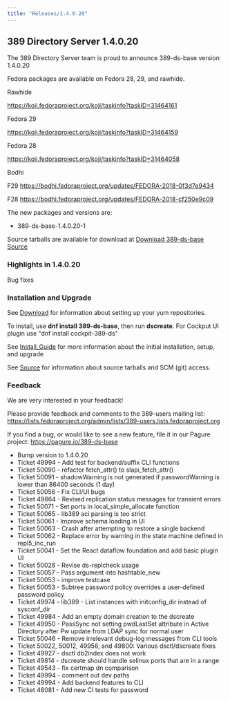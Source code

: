 ```yaml
---
title: "Releases/1.4.0.20"
---
```


389 Directory Server 1.4.0.20
-----------------------------

The 389 Directory Server team is proud to announce 389-ds-base version 1.4.0.20

Fedora packages are available on Fedora 28, 29, and rawhide.

Rawhide

<https://koji.fedoraproject.org/koji/taskinfo?taskID=31464161>

Fedora 29

<https://koji.fedoraproject.org/koji/taskinfo?taskID=31464159>

Fedora 28

<https://koji.fedoraproject.org/koji/taskinfo?taskID=31464058>

Bodhi

F29 <https://bodhi.fedoraproject.org/updates/FEDORA-2018-0f3d7e9434>

F28 <https://bodhi.fedoraproject.org/updates/FEDORA-2018-cf250e9c09>


The new packages and versions are:

- 389-ds-base-1.4.0.20-1

Source tarballs are available for download at [Download 389-ds-base Source](https://releases.pagure.org/389-ds-base/389-ds-base-1.4.0.20.tar.bz2)

### Highlights in 1.4.0.20

Bug fixes

### Installation and Upgrade 

See [Download](../download.html) for information about setting up your yum repositories.

To install, use **dnf install 389-ds-base**, then run **dscreate**.  For Cockput UI plugin use "dnf install cockpit-389-ds"

See [Install\_Guide](../howto/howto-install-389.html) for more information about the initial installation, setup, and upgrade

See [Source](../development/source.html) for information about source tarballs and SCM (git) access.

### Feedback

We are very interested in your feedback!

Please provide feedback and comments to the 389-users mailing list: <https://lists.fedoraproject.org/admin/lists/389-users.lists.fedoraproject.org>

If you find a bug, or would like to see a new feature, file it in our Pagure project: <https://pagure.io/389-ds-base>

- Bump version to 1.4.0.20
- Ticket 49994 - Add test for backend/suffix CLI functions
- Ticket 50090 - refactor fetch_attr() to slapi_fetch_attr()
- Ticket 50091 - shadowWarning is not generated if passwordWarning is lower than 86400 seconds (1 day)
- Ticket 50056 - Fix CLI/UI bugs
- Ticket 49864 - Revised replication status messages for transient errors
- Ticket 50071 - Set ports in local_simple_allocate function
- Ticket 50065 - lib389 aci parsing is too strict
- Ticket 50061 - Improve schema loading in UI
- Ticket 50063 - Crash after attempting to restore a single backend
- Ticket 50062 - Replace error by warning in the state machine defined in repl5_inc_run
- Ticket 50041 - Set the React dataflow foundation and add basic plugin UI
- Ticket 50028 - Revise ds-replcheck usage
- Ticket 50057 - Pass argument into hashtable_new
- Ticket 50053 - improve testcase
- Ticket 50053 - Subtree password policy overrides a user-defined password policy
- Ticket 49974 - lib389 - List instances with initconfig_dir instead of sysconf_dir
- Ticket 49984 - Add an empty domain creation to the dscreate
- Ticket 49950 -  PassSync not setting pwdLastSet attribute in Active Directory after Pw update from LDAP sync for normal user
- Ticket 50046 - Remove irrelevant debug-log messages from CLI tools
- Ticket 50022, 50012, 49956, and 49800: Various dsctl/dscreate fixes
- Ticket 49927 - dsctl db2index does not work
- Ticket 49814 - dscreate should handle selinux ports that are in a range
- Ticket 49543 - fix certmap dn comparison
- Ticket 49994 - comment out dev paths
- Ticket 49994 - Add backend features to CLI
- Ticket 48081 - Add new CI tests for password



